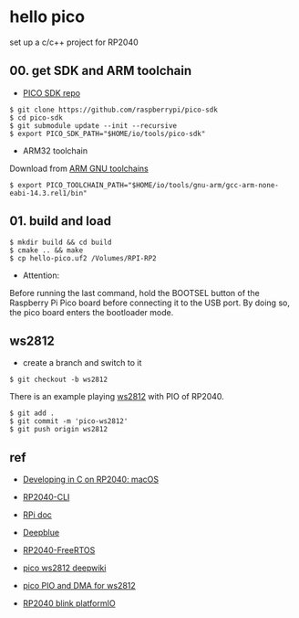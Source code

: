 # hello pico

set up a c/c++ project for RP2040

## 00. get SDK and ARM toolchain

* [PICO SDK repo](https://github.com/raspberrypi/pico-sdk)

```
$ git clone https://github.com/raspberrypi/pico-sdk
$ cd pico-sdk
$ git submodule update --init --recursive
$ export PICO_SDK_PATH="$HOME/io/tools/pico-sdk"
```

* ARM32 toolchain

Download from [ARM GNU toolchains](https://developer.arm.com/downloads/-/arm-gnu-toolchain-downloads)

```
$ export PICO_TOOLCHAIN_PATH="$HOME/io/tools/gnu-arm/gcc-arm-none-eabi-14.3.rel1/bin"
```

## 01. build and load

```
$ mkdir build && cd build
$ cmake .. && make
$ cp hello-pico.uf2 /Volumes/RPI-RP2
```

* Attention:

Before running the last command, hold the BOOTSEL button of the Raspberry Pi Pico board before connecting it to the USB port. By doing so, the pico board enters the bootloader mode.

## ws2812

* create a branch and switch to it

```
$ git checkout -b ws2812
```

There is an example playing [ws2812](https://github.com/raspberrypi/pico-examples) with PIO of RP2040.

```
$ git add .
$ git commit -m 'pico-ws2812'
$ git push origin ws2812
```

## ref

* [Developing in C on RP2040: macOS](https://wellys.com/posts/rp2040_c_macos/)

* [RP2040-CLI](https://github.com/FarmBoy522/RP2040-CLI)

* [RPi doc](https://www.raspberrypi.com/documentation/microcontrollers/c_sdk.html)

* [Deepblue](https://deepbluembedded.com/raspberry-pi-pico-w-sdk-c-programming-rp2040/)

* [RP2040-FreeRTOS](https://github.com/smittytone/RP2040-FreeRTOS)

* [pico ws2812 deepwiki](https://deepwiki.com/raspberrypi/pico-examples/3.1-ws2812-led-control)

* [pico PIO and DMA for ws2812](https://mcuoneclipse.com/2023/04/02/rp2040-with-pio-and-dma-to-address-ws2812b-leds/)

* [RP2040 blink platformIO](https://github.com/axpaul/YD-RP2040-Blink)